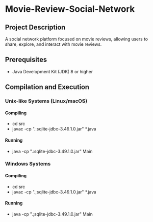# Movie-Review-Social-Network

## Project Description
A social network platform focused on movie reviews, allowing users to share, explore, and interact with movie reviews.

## Prerequisites
- Java Development Kit (JDK) 8 or higher

## Compilation and Execution

### Unix-like Systems (Linux/macOS)
#### Compiling
- cd src
- javac -cp ".:sqlite-jdbc-3.49.1.0.jar" *.java
#### Running
- java -cp ".:sqlite-jdbc-3.49.1.0.jar" Main


### Windows Systems
#### Compiling
- cd src
- javac -cp ".;sqlite-jdbc-3.49.1.0.jar" *.java
#### Running
- java -cp ".;sqlite-jdbc-3.49.1.0.jar" Main